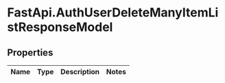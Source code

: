 # FastApi.AuthUserDeleteManyItemListResponseModel

## Properties
Name | Type | Description | Notes
------------ | ------------- | ------------- | -------------
